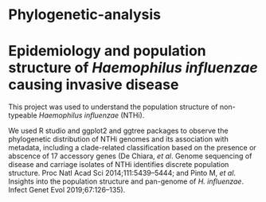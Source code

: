 # Phylogenetic-analysis
# Epidemiology and population structure of *Haemophilus influenzae* causing invasive disease

This project was used to understand the population structure of non-typeable *Haemophilus influenzae* (NTHi).

We used R studio and ggplot2 and ggtree packages to observe the phylogenetic distribution of NTHi genomes and its association with metadata, including a clade-related classification based on the presence or abscence of 17 accessory genes (De Chiara, *et al*. Genome sequencing of disease and carriage isolates of NTHi identifies discrete population structure. Proc Natl Acad Sci 2014;111:5439–5444; and Pinto M, *et al*. Insights into the population structure and pan-genome of *H. influenzae*. Infect Genet Evol 2019;67:126–135).
